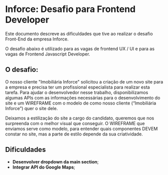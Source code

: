 # Inforce: Desafio para Frontend Developer
Este documento descreve as dificuldades que tive ao realizar o desafio Front-End da empresa Inforce. 

O desafio abaixo é utilizado para as vagas de frontend  UX / UI e para as vagas de Frontend Javascript Developer.

## O desafio:
O nosso cliente "Imobiliária Inforce" solicitou a criação de um novo site para a empresa e precisa ter um profissional especialista para realizar esta tarefa. Para ajudar o desenvolvedor nesse trabalho, disponibilizamos algumas APIs com as informações necessárias para o desenvolvimento do site e um WIREFRAME com o modelo de como nosso cliente (“Imobiliária Inforce”) quer o site dele.

Deixamos a estilização do site a cargo do candidato, queremos que nos surpreenda com o melhor visual que conseguir. O WIREFRAME que enviamos serve como modelo, para entender quais componentes DEVEM constar no site, mas a parte de estilo depende da sua criatividade.



## Dificuldades

- **Desenvolver dropdown da main section**;
- **Integrar API do Google Maps**;
